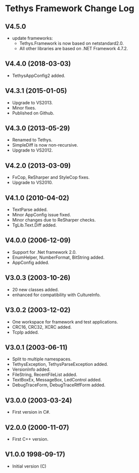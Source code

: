 # Tethys Framework Change Log

## V4.5.0
* update frameworks:
  * Tethys.Framework is now based on netstandard2.0.
  * All other libraries are based on .NET Framework 4.7.2.

## V4.4.0 (2018-03-03)
* TethysAppConfig2 added.

## V4.3.1 (2015-01-05)
* Upgrade to VS2013.
* Minor fixes.
* Published on Github.

## V4.3.0 (2013-05-29)
* Renamed to Tethys.
* SimpleDiff is now non-recursive.
* Upgrade to VS2012.

## V4.2.0 (2013-03-09)
* FxCop, ReSharper and StyleCop fixes.
* Upgrade to VS2010.

## V4.1.0 (2010-04-02)
* TextParse added.
* Minor AppConfig issue fixed.
* Minor changes due to ReSharper checks.
* TgLib.Text.Diff added.

## V4.0.0 (2006-12-09)
* Support for .Net framework 2.0.
* EnumHelper, NumberFormat, BitString added.
* AppConfig added.

## V3.0.3 (2003-10-26)
* 20 new classes added.
* enhanced for compatibility with CultureInfo.

## V3.0.2 (2003-12-02)
* One workspace for framework and test applications.
* CRC16, CRC32, XCRC added.
* TcpIp added.

## V3.0.1 (2003-06-11)
* Split to multiple namespaces.
* TethysException, TethysParseException added.
* VersionInfo  added.
* FileString, RecentFileList added.
* TextBoxEx, MessageBox, LedControl added.
* DebugTraceForm, DebugTraceRtfForm added.

## V3.0.0 (2003-03-24)
* First version in C#.

## V2.0.0 (2000-11-07)
* First C++ version.

## V1.0.0 1998-09-17)
* Initial version (C)